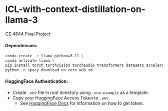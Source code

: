 # ICL-with-context-distillation-on-llama-3

CS 4644 Final Project

#### Dependencies:

```bash
conda create -n llama python=3.11 \
conda activate llama \
pip install torch torchvision torchaudio transformers datasets accelerate huggingface_hub python-dotenv pandas rouge-score spacy summa \
python -m spacy download en_core_web_sm
```

#### HuggingFace Authentication:

-   Create `.env` file in root directory using `.env.example` as a template.
-   Copy your HuggingFace Access Token to `.env`.
    -   See [HuggingFace Docs](https://huggingface.co/docs/hub/en/security-tokens) for information on how to get token.
